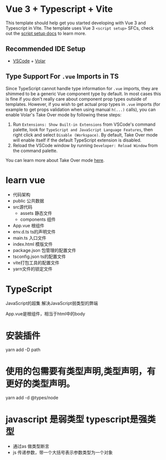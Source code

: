 # Vue 3 + Typescript + Vite

This template should help get you started developing with Vue 3 and Typescript in Vite. The template uses Vue 3 `<script setup>` SFCs, check out the [script setup docs](https://v3.vuejs.org/api/sfc-script-setup.html#sfc-script-setup) to learn more.

## Recommended IDE Setup

- [VSCode](https://code.visualstudio.com/) + [Volar](https://marketplace.visualstudio.com/items?itemName=johnsoncodehk.volar)

## Type Support For `.vue` Imports in TS

Since TypeScript cannot handle type information for `.vue` imports, they are shimmed to be a generic Vue component type by default. In most cases this is fine if you don't really care about component prop types outside of templates. However, if you wish to get actual prop types in `.vue` imports (for example to get props validation when using manual `h(...)` calls), you can enable Volar's Take Over mode by following these steps:

1. Run `Extensions: Show Built-in Extensions` from VSCode's command palette, look for `TypeScript and JavaScript Language Features`, then right click and select `Disable (Workspace)`. By default, Take Over mode will enable itself if the default TypeScript extension is disabled.
2. Reload the VSCode window by running `Developer: Reload Window` from the command palette.

You can learn more about Take Over mode [here](https://github.com/johnsoncodehk/volar/discussions/471).

# learn vue
- 代码架构
- public 公共数据
- src源代码   
    - assets  静态文件 
    - components 组件 
- App.vue 根组件
- env.d.ts   ts的声明文件
- main.ts 入口文件
-  index.html  模版文件
-  package.json 包管理的配置文件
-  tsconfig.json ts的配置文件
- vite打包工具的配置文件
-  yarn文件的锁定文件

# TypeScript
JavaScript的超集
解决JavaScript弱类型的弊端

App.vue是根组件，相当于html中的body

# 安装插件
yarn add -D path
# 使用的包需要有类型声明,类型声明，有更好的类型声明。
yarn add -d @types/node

# javascript 是弱类型 typescript是强类型
- 通过as 做类型断言
- js  传递参数，带一个大括号表示参数类型为一个对象

